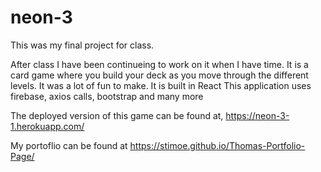 # neon-3

This was my final project for class.

After class I have been continueing to work on it when I have time. It is a card game where you build your deck as you move through the different levels. It was a lot of fun to make. It is built in React This application uses firebase, axios calls, bootstrap and many more

The deployed version of this game can be found at, https://neon-3-1.herokuapp.com/

My portoflio can be found at https://stimoe.github.io/Thomas-Portfolio-Page/
